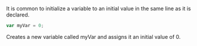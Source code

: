 It is common to initialize a variable to an initial value in the same line as it is declared.
```javascript
var myVar = 0;
```
Creates a new variable called myVar and assigns it an initial value of 0.
